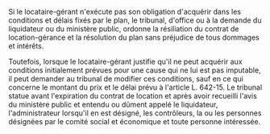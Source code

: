 Si le locataire-gérant n'exécute pas son obligation d'acquérir dans les conditions et délais fixés par le plan, le tribunal, d'office ou à la demande du liquidateur ou du ministère public, ordonne la résiliation du contrat de location-gérance et la résolution du plan sans préjudice de tous dommages et intérêts.

Toutefois, lorsque le locataire-gérant justifie qu'il ne peut acquérir aux conditions initialement prévues pour une cause qui ne lui est pas imputable, il peut demander au tribunal de modifier ces conditions, sauf en ce qui concerne le montant du prix et le délai prévu à l'article L. 642-15. Le tribunal statue avant l'expiration du contrat de location et après avoir recueilli l'avis du ministère public et entendu ou dûment appelé le liquidateur, l'administrateur lorsqu'il en est désigné, les contrôleurs, la ou les personnes désignées par le comité social et économique et toute personne intéressée.
